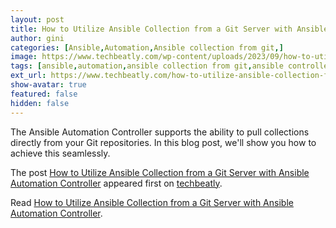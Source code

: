 ```yaml
---
layout: post
title: How to Utilize Ansible Collection from a Git Server with Ansible Automation Controller
author: gini
categories: [Ansible,Automation,Ansible collection from git,]
image: https://www.techbeatly.com/wp-content/uploads/2023/09/how-to-utilize-ansible-collection-from-a-git-server-with-ansible-automation-controller-1024x576.png
tags: [ansible,automation,ansible collection from git,ansible controller,ansible fetch collection from git,ansible git integration,]
ext_url: https://www.techbeatly.com/how-to-utilize-ansible-collection-from-a-git-server-with-ansible-automation-controller/
show-avatar: true
featured: false
hidden: false
---
```


<p>The Ansible Automation Controller supports the ability to pull collections directly from your Git repositories. In this blog post, we'll show you how to achieve this seamlessly.</p>
<p>The post <a href="https://www.techbeatly.com/how-to-utilize-ansible-collection-from-a-git-server-with-ansible-automation-controller/">How to Utilize Ansible Collection from a Git Server with Ansible Automation Controller</a> appeared first on <a href="https://www.techbeatly.com">techbeatly</a>.</p>

Read [How to Utilize Ansible Collection from a Git Server with Ansible Automation Controller](https://www.techbeatly.com/how-to-utilize-ansible-collection-from-a-git-server-with-ansible-automation-controller/).